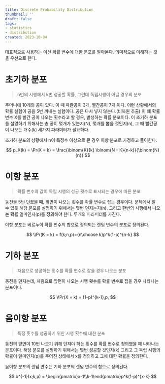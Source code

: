 ```yaml
---
title: Discrete Probability Distribution
thumbnail: ''
draft: false
tags:
- statistics
- distribution
created: 2023-10-04
---
```


대표적으로 사용하는 이산 확률 변수에 대한 분포를 알아본다. 의미적으로 이해하는 것을 우선으로 한다.

# 초기하 분포

 > 
 > n번의 시행에서 k번 성공할 확률, 그런데 독립시행이 아닐 경우의 분포

주머니에 10개의 공이 있다. 이 때 파란공이 3개, 빨간공이 7개 이다. 이런 상황에서의 확률 실험이 공을 5번 꺼내는 실험이다. 공은 다시 넣지 않는다.(비복원 추출) 이 떄 확률 변수 X를 빨간 공이 나오는 횟수라고 할 경우, 발생하는 확률 분포이다. 이 초기하 분포를 설명하기 위해서는 총 공이 몇개가 있는지(N), 몇개를 뽑을 것인지(n), 그 때 빨간공이 나오는 개수(k) 세가지 파라미터가 필요하다.

초기하 분포의 상황에서 n이 특정수 이상으로 큰 경우 이항 분포로 가정하고 풀이한다.

$$
p_X(k) = \Pr(X = k)
= \frac{\binom{K}{k} \binom{N - K}{n-k}}{\binom{N}{n}}
$$

# 이항 분포

 > 
 > 확률 변수의 값이 독립 시행의 성공 횟수로 표시되는 경우에 따른 분포

동전을 5번 던졌을 때, 앞면이 나오는 횟수를 확률 변수로 잡는 경우이다. 문제에서 알 수 있듯 해당 분포를 설명하기 위해서는 몇번 던지는지(n), 그리고 한번의 시행에서 나오는 확률 얼마인지(p)를 정의해야 한다. 두개의 파라미터를 가진다.

이항 분포는 베르누이 확률 변수의 합으로 정의되는 랜덤 변수의 분포로 정의된다.

$$
\\Pr(K = k) = f(k;n,p)={n\choose k}p^k(1-p)^{n-k}
$$

# 기하 분포

 > 
 > 처음으로 성공하는 횟수를 확률 변수로 잡을 경우 나오는 분포

동전을 던지는데, 처음으로 앞면이 나오는 시행 횟수를 확률 변수로 잡을 경우 나타나는 분포이다.

$$
\\Pr(X = k) = (1-p)^{k-1},p,
$$

# 음이항 분포

 > 
 > 특정 횟수를 성공하기 위한 시행 횟수에 대한 분포

동전의 앞면이 10번 나오기 위해 던져야 하는 횟수를 확률 변수로 정의했을 때 나타나는 분포이다. 해당 분포를 설명하기 위해서는 몇번 성공할 것인지(k) 그리고 그 독립 시행의 확률이 얼마인지(p)를 주어진 상태에서 x를 정의하고 그에 대한 확률을 정의한다.

음이항 분포의 랜덤 변수는 기하 분포의 랜덤 변수의 합으로 정의된다.

$$
b^{-1}(x;k,p) = \begin{pmatrix}x-1\\k-1\end{pmatrix}p^k(1-p)^{x-k}
$$

